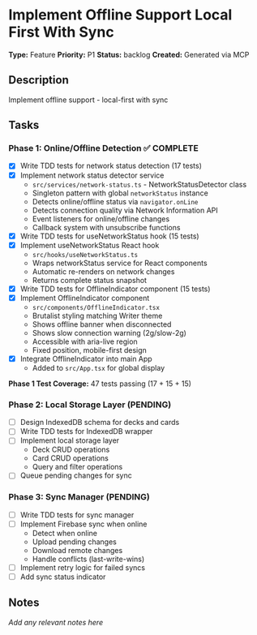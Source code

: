 # Implement Offline Support Local First With Sync

**Type:** Feature
**Priority:** P1
**Status:** backlog
**Created:** Generated via MCP

## Description
Implement offline support - local-first with sync

## Tasks

### Phase 1: Online/Offline Detection ✅ COMPLETE
- [x] Write TDD tests for network status detection (17 tests)
- [x] Implement network status detector service
  - `src/services/network-status.ts` - NetworkStatusDetector class
  - Singleton pattern with global `networkStatus` instance
  - Detects online/offline status via `navigator.onLine`
  - Detects connection quality via Network Information API
  - Event listeners for online/offline changes
  - Callback system with unsubscribe functions
- [x] Write TDD tests for useNetworkStatus hook (15 tests)
- [x] Implement useNetworkStatus React hook
  - `src/hooks/useNetworkStatus.ts`
  - Wraps networkStatus service for React components
  - Automatic re-renders on network changes
  - Returns complete status snapshot
- [x] Write TDD tests for OfflineIndicator component (15 tests)
- [x] Implement OfflineIndicator component
  - `src/components/OfflineIndicator.tsx`
  - Brutalist styling matching Writer theme
  - Shows offline banner when disconnected
  - Shows slow connection warning (2g/slow-2g)
  - Accessible with aria-live region
  - Fixed position, mobile-first design
- [x] Integrate OfflineIndicator into main App
  - Added to `src/App.tsx` for global display

**Phase 1 Test Coverage:** 47 tests passing (17 + 15 + 15)

### Phase 2: Local Storage Layer (PENDING)
- [ ] Design IndexedDB schema for decks and cards
- [ ] Write TDD tests for IndexedDB wrapper
- [ ] Implement local storage layer
  - Deck CRUD operations
  - Card CRUD operations
  - Query and filter operations
- [ ] Queue pending changes for sync

### Phase 3: Sync Manager (PENDING)
- [ ] Write TDD tests for sync manager
- [ ] Implement Firebase sync when online
  - Detect when online
  - Upload pending changes
  - Download remote changes
  - Handle conflicts (last-write-wins)
- [ ] Implement retry logic for failed syncs
- [ ] Add sync status indicator

## Notes
*Add any relevant notes here*
